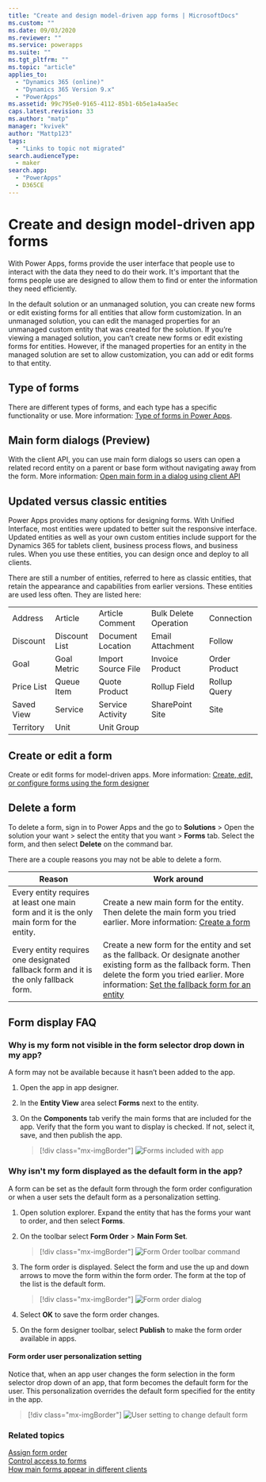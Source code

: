 ```yaml
---
title: "Create and design model-driven app forms | MicrosoftDocs"
ms.custom: ""
ms.date: 09/03/2020
ms.reviewer: ""
ms.service: powerapps
ms.suite: ""
ms.tgt_pltfrm: ""
ms.topic: "article"
applies_to: 
  - "Dynamics 365 (online)"
  - "Dynamics 365 Version 9.x"
  - "PowerApps"
ms.assetid: 99c795e0-9165-4112-85b1-6b5e1a4aa5ec
caps.latest.revision: 33
ms.author: "matp"
manager: "kvivek"
author: "Mattp123"
tags: 
  - "Links to topic not migrated"
search.audienceType: 
  - maker
search.app: 
  - "PowerApps"
  - D365CE
---
```

# Create and design model-driven app forms 

With Power Apps, forms provide the user interface that people use to interact with the data they need to do their work. It's important that the forms people use are designed to allow them to find or enter the information they need efficiently. 

In the default solution or an unmanaged solution, you can create new forms or edit existing forms for all entities that allow form customization. 
In an unmanaged solution, you can edit the managed properties for an unmanaged custom entity that was created for the solution.
If you’re viewing a managed solution, you can’t create new forms or edit existing forms for entities. However, if the managed properties for an entity in the managed solution are set to allow customization, you can add or edit forms to that entity. 
  

<a name="BKMK_TypesOfForms"></a> 
## Type of forms
There are different types of forms, and each type has a specific functionality or use. More information: [Type of forms in Power Apps](types-forms.md).  

## Main form dialogs (Preview)
With the client API, you can use main form dialogs so users can open a related record entity on a parent or base form without navigating away from the form. More information: [Open main form in a dialog using client API](../../developer/model-driven-apps/customize-entity-forms.md#open-main-form-in-a-dialog-using-client-api) 
  
<a name="BKMK_FormDifferencesByEntity"></a>   
## Updated versus classic entities  
Power Apps provides many options for designing forms. With Unified Interface, most entities were updated to better suit the responsive interface. Updated entities as well as your own custom entities include support for the Dynamics 365 for tablets client, business process flows, and business rules. When you use these entities, you can design once and deploy to all clients.  
  
There are still a number of entities, referred to here as classic entities, that retain the appearance and capabilities from earlier versions. These entities are used less often. They are listed here:  
  
||||||  
|-|-|-|-|-|  
|Address|Article|Article Comment|Bulk Delete Operation|Connection|  
|Discount|Discount List|Document Location|Email Attachment|Follow|  
|Goal|Goal Metric|Import Source File|Invoice Product|Order Product|  
|Price List|Queue Item|Quote Product|Rollup Field|Rollup Query|  
|Saved View|Service|Service Activity|SharePoint Site|Site|  
|Territory|Unit|Unit Group|||  

## Create or edit a form

Create or edit forms for model-driven apps. More information: [Create, edit, or configure forms using the form designer](create-and-edit-forms.md)

## Delete a form
To delete a form, sign in to Power Apps and the go to **Solutions** > Open the solution your want > select the entity that you want > **Forms** tab. Select the form, and then select **Delete** on the command bar.

There are a couple reasons you may not be able to delete a form.

|Reason  |Work around  |
|---------|---------|
| Every entity requires at least one main form and it is the only main form for the entity.   |  Create a new main form for the entity. Then delete the main form you tried earlier.  More information: [Create a form](create-and-edit-forms.md#create-a-form)   |
| Every entity requires one designated fallback form and it is the only fallback form.   | Create a new form for the entity and set as the fallback. Or designate another existing form as the fallback form. Then delete the form you tried earlier. More information: [Set the fallback form for an entity](control-access-forms.md#set-the-fallback-form-for-an-entity)     |

## Form display FAQ

### Why is my form not visible in the form selector drop down in my app?
A form may not be available because it hasn’t been added to the app.
1. Open the app in app designer.
2. In the **Entity View** area select **Forms** next to the entity.
3. On the **Components** tab verify the main forms that are included for the app. Verify that the form you want to display is checked. If not, select it, save, and then publish the app.

   > [!div class="mx-imgBorder"] 
   > ![](media/forms-included-in-app.png "Forms included with app")
   
### Why isn't my form displayed as the default form in the app?
A form can be set as the default form through the form order configuration or when a user sets the default form as a personalization setting.
1. Open solution explorer. Expand the entity that has the forms your want to order, and then select **Forms**.
2. On the toolbar select **Form Order** > **Main Form Set**. 

   > [!div class="mx-imgBorder"] 
   > ![](media/form-order-toolbar.png "Form Order toolbar command")
   
3. The form order is displayed. Select the form and use the up and down arrows to move the form within the form order. The form at the top of the list is the default form. 

   > [!div class="mx-imgBorder"] 
   > ![](media/form-order-dialog.png "Form order dialog")
   
4. Select **OK** to save the form order changes.
5. On the form designer toolbar, select **Publish** to make the form order available in apps.
 
#### Form order user personalization setting
Notice that, when an app user changes the form selection in the form selector drop down of an app, that form becomes the default form for the user. This personalization overrides the default form specified for the entity in the app.

   > [!div class="mx-imgBorder"] 
   > ![](media/change-form-user-setting.png "User setting to change default form")

### Related topics  
    
[Assign form order](assign-form-order.md) <br />
[Control access to forms](control-access-forms.md) <br />
[How main forms appear in different clients](main-form-presentations.md) <br />
